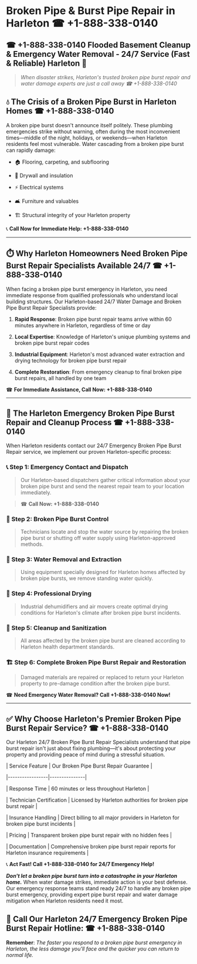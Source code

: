 # Broken Pipe & Burst Pipe Repair in Harleton ☎ +1-888-338-0140  
## ☎ +1-888-338-0140 Flooded Basement Cleanup & Emergency Water Removal - 24/7 Service (Fast & Reliable) Harleton 🚨  

> *When disaster strikes, Harleton's trusted broken pipe burst repair and water damage experts are just a call away ☎ +1-888-338-0140*  

## 💧 The Crisis of a Broken Pipe Burst in Harleton Homes ☎ +1-888-338-0140  

A broken pipe burst doesn't announce itself politely. These plumbing emergencies strike without warning, often during the most inconvenient times—middle of the night, holidays, or weekends—when Harleton residents feel most vulnerable. Water cascading from a broken pipe burst can rapidly damage:  

* 🏠 Flooring, carpeting, and subflooring  
* 🧱 Drywall and insulation  
* ⚡ Electrical systems  
* 🛋️ Furniture and valuables  
* 🏗️ Structural integrity of your Harleton property  

📞 **Call Now for Immediate Help: +1-888-338-0140**  

---  

## ⏱️ Why Harleton Homeowners Need Broken Pipe Burst Repair Specialists Available 24/7 ☎ +1-888-338-0140  

When facing a broken pipe burst emergency in Harleton, you need immediate response from qualified professionals who understand local building structures. Our Harleton-based 24/7 Water Damage and Broken Pipe Burst Repair Specialists provide:  

1. **Rapid Response**: Broken pipe burst repair teams arrive within 60 minutes anywhere in Harleton, regardless of time or day  
2. **Local Expertise**: Knowledge of Harleton's unique plumbing systems and broken pipe burst repair codes  
3. **Industrial Equipment**: Harleton's most advanced water extraction and drying technology for broken pipe burst repair  
4. **Complete Restoration**: From emergency cleanup to final broken pipe burst repairs, all handled by one team  

☎ **For Immediate Assistance, Call Now: +1-888-338-0140**  

---  

## 🔧 The Harleton Emergency Broken Pipe Burst Repair and Cleanup Process ☎ +1-888-338-0140  

When Harleton residents contact our 24/7 Emergency Broken Pipe Burst Repair service, we implement our proven Harleton-specific process:  

### 📞 Step 1: Emergency Contact and Dispatch  
> Our Harleton-based dispatchers gather critical information about your broken pipe burst and send the nearest repair team to your location immediately.  
> ☎ **Call Now: +1-888-338-0140**  

### 🚿 Step 2: Broken Pipe Burst Control  
> Technicians locate and stop the water source by repairing the broken pipe burst or shutting off water supply using Harleton-approved methods.  

### 🌊 Step 3: Water Removal and Extraction  
> Using equipment specially designed for Harleton homes affected by broken pipe bursts, we remove standing water quickly.  

### 💨 Step 4: Professional Drying  
> Industrial dehumidifiers and air movers create optimal drying conditions for Harleton's climate after broken pipe burst incidents.  

### 🧼 Step 5: Cleanup and Sanitization  
> All areas affected by the broken pipe burst are cleaned according to Harleton health department standards.  

### 🏗️ Step 6: Complete Broken Pipe Burst Repair and Restoration  
> Damaged materials are repaired or replaced to return your Harleton property to pre-damage condition after the broken pipe burst.  

☎ **Need Emergency Water Removal? Call +1-888-338-0140 Now!**  

---  

## ✅ Why Choose Harleton's Premier Broken Pipe Burst Repair Service? ☎ +1-888-338-0140  

Our Harleton 24/7 Broken Pipe Burst Repair Specialists understand that pipe burst repair isn't just about fixing plumbing—it's about protecting your property and providing peace of mind during a stressful situation.  

| Service Feature | Our Broken Pipe Burst Repair Guarantee |  
|-----------------|---------------|  
| Response Time | 60 minutes or less throughout Harleton |  
| Technician Certification | Licensed by Harleton authorities for broken pipe burst repair |  
| Insurance Handling | Direct billing to all major providers in Harleton for broken pipe burst incidents |  
| Pricing | Transparent broken pipe burst repair with no hidden fees |  
| Documentation | Comprehensive broken pipe burst repair reports for Harleton insurance requirements |  

📞 **Act Fast! Call +1-888-338-0140 for 24/7 Emergency Help!**  

***Don't let a broken pipe burst turn into a catastrophe in your Harleton home.*** When water damage strikes, immediate action is your best defense. Our emergency response teams stand ready 24/7 to handle any broken pipe burst emergency, providing expert pipe burst repair and water damage mitigation when Harleton residents need it most.  

## 📱 Call Our Harleton 24/7 Emergency Broken Pipe Burst Repair Hotline: ☎ +1-888-338-0140  

**Remember**: *The faster you respond to a broken pipe burst emergency in Harleton, the less damage you'll face and the quicker you can return to normal life.*